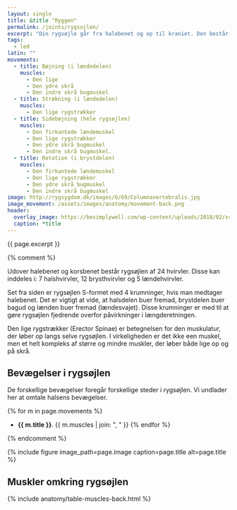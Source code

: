 ```yaml
---
layout: single
title: &title "Ryggen"
permalink: /joints/rygsojlen/
excerpt: "Din rygsøjle går fra halebenet og op til kraniet. Den består af 24 knoglehvirvler: 7 halshvirvler, 12 brysthvirvler og 5 lændehvirvler."
tags:
  - led
latin: ""
movements:
  - title: Bøjning (i lændedelen)
    muscles:
      - Den lige
      - Den ydre skrå
      - Den indre skrå bugmuskel
  - title: Strækning (i lændedelen)
    muscles:
      - Den lige rygstrækker
  - title: Sidebøjning (hele rygsøjlen)
    muscles:
      - Den firkantede lændemuskel
      - Den lige rygstrækker
      - Den ydre skrå bugmuskel
      - Den indre skrå bugmuskel.
  - title: Rotation (i brystdelen)
    muscles:
      - Den firkantede lændemuskel
      - Den lige rygstrækker
      - Den ydre skrå bugmuskel
      - Den indre skrå bugmuskel
image: http://rygsygdom.dk/images/6/69/Columnavertebralis.jpg
image_movement: /assets/images/anatomy/movement-back.png
header:
  overlay_image: https://besimplywell.com/wp-content/uploads/2018/02/xray-back.jpg
  caption: *title
---
```


{{ page.excerpt }}

{% comment %}

Udover halebenet og korsbenet består rygsøjlen af 24 hvirvler. Disse kan inddeles i: 7 halshvirvler, 12 brysthvirvler og 5 lændehvirvler.

Set fra siden er rygsøjlen S-formet med 4 krumninger, hvis man medtager halebenet. Det er vigtigt at vide, at halsdelen buer fremad, brystdelen buer bagud og lænden buer fremad (lændesvajet). Disse krumninger er med til at gøre rygsøjlen fjedrende overfor påvirkninger i længderetningen.

Den lige rygstrækker (Erector Spinae) er betegnelsen for den muskulatur, der løber op langs selve rygsøjlen. I virkeligheden er det ikke een muskel, men et helt kompleks af større og mindre muskler, der løber både lige op og på skrå.

## Bevægelser i rygsøjlen

De forskellige bevægelser foregår forskellige steder i rygsøjlen. Vi undlader her at omtale halsens bevægelser.

{% for m in page.movements %}
- **{{ m.title }}**.
  {{ m.muscles | join: ", " }}
{% endfor %}

{% endcomment %}

{% include figure image_path=page.image caption=page.title alt=page.title %}

## Muskler omkring rygsøjlen

{% include anatomy/table-muscles-back.html %}
